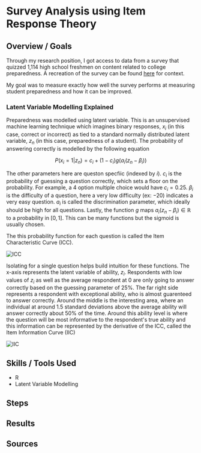 # Survey Analysis using Item Response Theory

## Overview / Goals

Through my research position, I got access to data from a survey that quizzed 1,114 high school freshmen on content related to college preparedness. A recreation of the survey can be found [here](https://docs.google.com/forms/d/1qQ4x7E3lhg1lnDmDcqt0PZ0bHI6XLBO1VC2TfCulyos/edit) for context. 

My goal was to measure exactly how well the survey performs at measuring student preparedness and how it can be improved.

### Latent Variable Modelling Explained

Preparedness was modelled using latent variable. This is an unsupervised machine learning technique which imagines binary responses, $x_i$ (in this case, correct or incorrect) as tied to a standard normally distributed latent variable, $z_n$ (in this case, preparedness of a student). The probability of answering correctly is modelled by the following equation
```math
P(x_i=1|z_n)=c_i + (1-c_i)g(a_i(z_n-\beta_i))
```
The other parameters here are queston specfiic (indexed by $i$). $c_i$ is the probability of guessing a question correctly, which sets a floor on the probability. For example, a 4 option multiple choice would have $c_i=0.25$. $\beta_i$ is the difficulty of a question, here a very low difficulty (ex: $-20$) indicates a very easy question. $a_i$ is called the discrimination parameter, which ideally should be high for all questions. Lastly, the function $g$ maps $a_i(z_n-\beta_i) \in \mathbb{R}$ to a probability in $[0,1]$. This can be many functions but the sigmoid is usually chosen.

The this probability function for each question is called the Item Characteristic Curve (ICC).

![ICC](https://github.com/user-attachments/assets/eab64a4f-6f35-4cdc-8db6-6d2a7062e910)

Isolating for a single question helps build intuition for these functions. The x-axis represents the latent variable of ability, $z_i$. Respondents with low values of $z_i$ as well as the average respondent at 0 are only going to answer correctly based on the guessing parameter of 25%. The far right side represents a respondent with exceptional ability, who is almost guarenteed to answer correctly. Around the middle is the interesting area, where an individual at around 1.5 standard deviations above the average ability will answer correctly about 50% of the time. Around this ability level is where the question will be most informative to the respondent's true ability and this information can be represented by the derivative of the ICC, called the Item Information Curve (IIC)

![IIC](https://github.com/user-attachments/assets/e509a728-e713-4783-9643-4fd3574387be)

## Skills / Tools Used

- R
- Latent Variable Modelling

## Steps

## Results



## Sources
